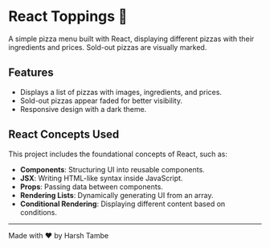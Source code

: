 # React Toppings 🍕

A simple pizza menu built with React, displaying different pizzas with their ingredients and prices. Sold-out pizzas are visually marked.

## Features

-  Displays a list of pizzas with images, ingredients, and prices.
-  Sold-out pizzas appear faded for better visibility.
-  Responsive design with a dark theme.

## React Concepts Used

This project includes the foundational concepts of React, such as:

-  **Components**: Structuring UI into reusable components.
-  **JSX**: Writing HTML-like syntax inside JavaScript.
-  **Props**: Passing data between components.
-  **Rendering Lists**: Dynamically generating UI from an array.
-  **Conditional Rendering**: Displaying different content based on conditions.

---

Made with ❤️ by Harsh Tambe
